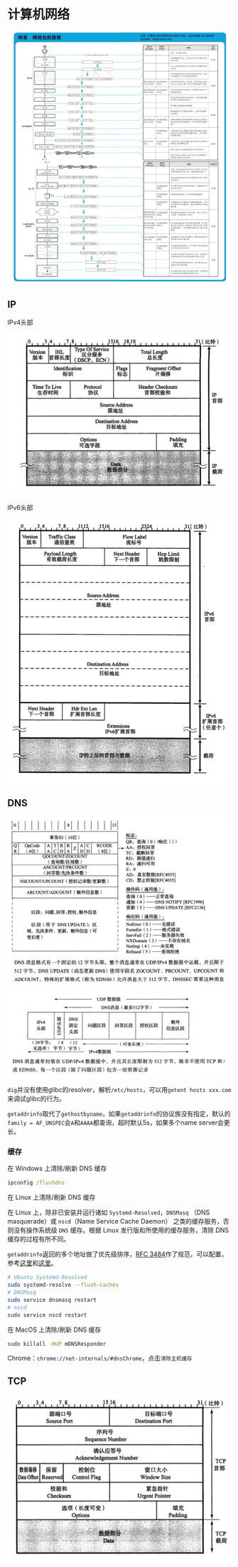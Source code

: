 # 计算机网络

![img](./img/90_10.png)



## IP

IPv4头部

![img](./img/90_20.png)

IPv6头部

![img](./img/90_23.png)

## DNS

![img](./img/90_25.png)

![img](./img/90_26.png)

`dig`并没有使用glibc的resolver，解析`/etc/hosts`，可以用`getent hosts xxx.com`来调试glibc的行为。

`getaddrinfo`取代了`gethostbyname`，如果`getaddrinfo`的协议族没有指定，默认的`family = AF_UNSPEC`会`A`和`AAAA`都查询，超时默认5s，如果多个name server会更长。

### 缓存

在 Windows 上清除/刷新 DNS 缓存

```bat
ipconfig /flushdns
```

在 Linux 上清除/刷新 DNS 缓存

在 Linux 上，除非已安装并运行诸如 `Systemd-Resolved`，`DNSMasq` （DNS masquerade）或 `nscd`（Name Service Cache Daemon） 之类的缓存服务，否则没有操作系统级 `DNS` 缓存。根据 Linux 发行版和所使用的缓存服务，清除 DNS 缓存的过程有所不同。

`getaddrinfo`返回的多个地址做了优先级排序，[RFC 3484](https://tools.ietf.org/html/rfc3484)作了规范，可以配置，参考[这里](https://blog.csdn.net/dog250/article/details/87815123)和[这里](https://bbs.huaweicloud.com/blogs/142394)。

```bash
# Ubuntu Systemd-Resolved
sudo systemd-resolve --flush-caches
# DNSMasq
sudo service dnsmasq restart
# nscd
sudo service nscd restart
```

在 MacOS 上清除/刷新 DNS 缓存

```bash
sudo killall -HUP mDNSResponder
```

Chrome：`chrome://net-internals/#dnsChrome`，点击`清除主机缓存`

## TCP

![img](./img/90_28.png)
